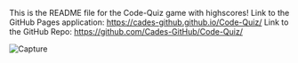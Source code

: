 This is the README file for the Code-Quiz game with highscores! 
Link to the GitHub Pages application: https://cades-github.github.io/Code-Quiz/
Link to the GitHub Repo: https://github.com/Cades-GitHub/Code-Quiz/

![Capture](https://github.com/Cades-GitHub/Code-Quiz/assets/150487393/c1efe471-5b01-4e7a-a2d7-8febd8825b04)
